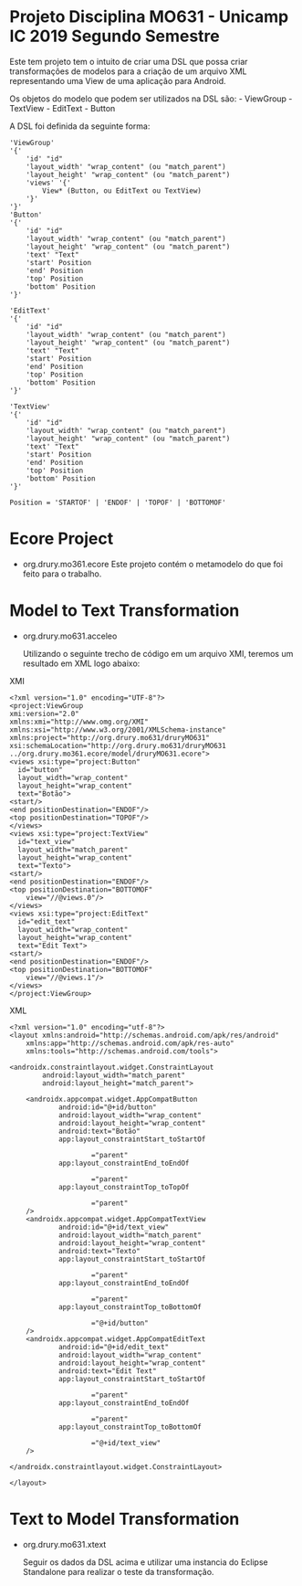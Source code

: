 # Projeto Disciplina MO631 - Unicamp IC 2019 Segundo Semestre

Este tem projeto tem o intuito de criar uma DSL que possa criar transformações de modelos para a criação de um arquivo XML representando uma View de uma aplicação para Android.

Os objetos do modelo que podem ser utilizados na DSL são:
    - ViewGroup
    - TextView
    - EditText
    - Button
    

A DSL foi definida da seguinte forma:


    'ViewGroup'
	'{'
		'id' "id"
		'layout_width' "wrap_content" (ou "match_parent")
		'layout_height' "wrap_content" (ou "match_parent")
		'views' '{'
	        View* (Button, ou EditText ou TextView)
	    '}'
	'}'
	'Button'
	'{'
		'id' "id"
		'layout_width' "wrap_content" (ou "match_parent")
		'layout_height' "wrap_content" (ou "match_parent")
		'text' "Text"
		'start' Position
		'end' Position
		'top' Position
		'bottom' Position
	'}'
	
	'EditText'
	'{'
		'id' "id"
		'layout_width' "wrap_content" (ou "match_parent")
		'layout_height' "wrap_content" (ou "match_parent")
		'text' "Text"
		'start' Position
		'end' Position
		'top' Position
		'bottom' Position
	'}'
	
	'TextView'
	'{'
		'id' "id"
		'layout_width' "wrap_content" (ou "match_parent")
		'layout_height' "wrap_content" (ou "match_parent")
		'text' "Text"
		'start' Position
		'end' Position
		'top' Position
		'bottom' Position
	'}'

    Position = 'STARTOF' | 'ENDOF' | 'TOPOF' | 'BOTTOMOF'

# Ecore Project

  - org.drury.mo361.ecore
    Este projeto contém o metamodelo do que foi feito para o trabalho.


# Model to Text Transformation
  - org.drury.mo631.acceleo

    Utilizando o seguinte trecho de código em um arquivo XMI, teremos um resultado em XML logo abaixo:
    
XMI
    
    <?xml version="1.0" encoding="UTF-8"?>
    <project:ViewGroup
    xmi:version="2.0"
    xmlns:xmi="http://www.omg.org/XMI"
    xmlns:xsi="http://www.w3.org/2001/XMLSchema-instance"
    xmlns:project="http://org.drury.mo631/druryMO631"
    xsi:schemaLocation="http://org.drury.mo631/druryMO631 ../org.drury.mo361.ecore/model/druryMO631.ecore">
    <views xsi:type="project:Button"
      id="button"
      layout_width="wrap_content"
      layout_height="wrap_content"
      text="Botão">
    <start/>
    <end positionDestination="ENDOF"/>
    <top positionDestination="TOPOF"/>
    </views>
    <views xsi:type="project:TextView"
      id="text_view"
      layout_width="match_parent"
      layout_height="wrap_content"
      text="Texto">
    <start/>
    <end positionDestination="ENDOF"/>
    <top positionDestination="BOTTOMOF"
        view="//@views.0"/>
    </views>
    <views xsi:type="project:EditText"
      id="edit_text"
      layout_width="wrap_content"
      layout_height="wrap_content"
      text="Edit Text">
    <start/>
    <end positionDestination="ENDOF"/>
    <top positionDestination="BOTTOMOF"
        view="//@views.1"/>
    </views>
    </project:ViewGroup>

XML

    <?xml version="1.0" encoding="utf-8"?>
    <layout xmlns:android="http://schemas.android.com/apk/res/android"
        xmlns:app="http://schemas.android.com/apk/res-auto"
        xmlns:tools="http://schemas.android.com/tools">

    <androidx.constraintlayout.widget.ConstraintLayout
            android:layout_width="match_parent"
            android:layout_height="match_parent">

        <androidx.appcompat.widget.AppCompatButton
                android:id="@+id/button"
                android:layout_width="wrap_content"
                android:layout_height="wrap_content"
                android:text="Botão"
                app:layout_constraintStart_toStartOf

                        ="parent"
                app:layout_constraintEnd_toEndOf

                        ="parent"
                app:layout_constraintTop_toTopOf

                        ="parent"
        />
        <androidx.appcompat.widget.AppCompatTextView
                android:id="@+id/text_view"
                android:layout_width="match_parent"
                android:layout_height="wrap_content"
                android:text="Texto"
                app:layout_constraintStart_toStartOf

                        ="parent"
                app:layout_constraintEnd_toEndOf

                        ="parent"
                app:layout_constraintTop_toBottomOf

                        ="@+id/button"
        />
        <androidx.appcompat.widget.AppCompatEditText
                android:id="@+id/edit_text"
                android:layout_width="wrap_content"
                android:layout_height="wrap_content"
                android:text="Edit Text"
                app:layout_constraintStart_toStartOf

                        ="parent"
                app:layout_constraintEnd_toEndOf

                        ="parent"
                app:layout_constraintTop_toBottomOf

                        ="@+id/text_view"
        />

    </androidx.constraintlayout.widget.ConstraintLayout>

    </layout>



# Text to Model Transformation
  - org.drury.mo631.xtext
 
    Seguir os dados da DSL acima e utilizar uma instancia do Eclipse Standalone para realizar o teste da transformação.
 
